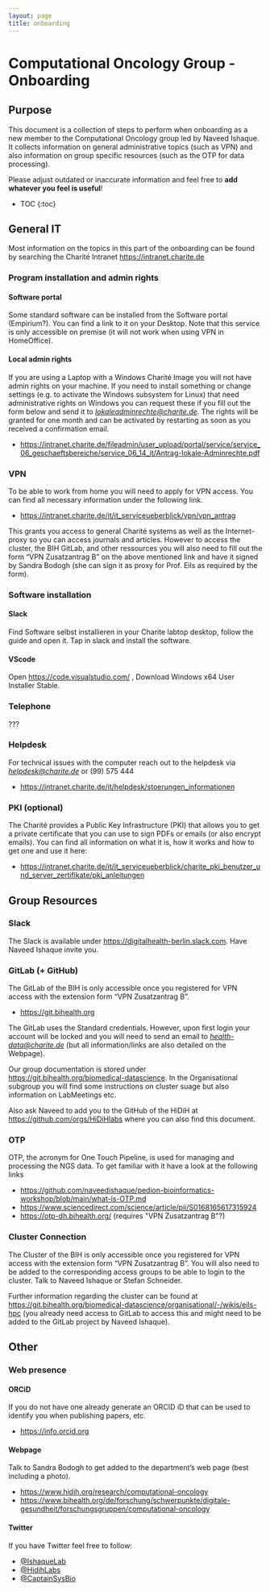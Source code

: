 ```yaml
---
layout: page
title: onboarding
---
```


# Computational Oncology Group - Onboarding

## Purpose
This document is a collection of steps to perform when onboarding as a new member to the Computational Oncology group led by Naveed Ishaque. It collects information on general administrative topics (such as VPN) and also information on group specific resources (such as the OTP for data processing).

Please adjust outdated or inaccurate information and feel free to **add whatever you feel is useful**!

* TOC
{:toc}
 
## General IT
Most information on the topics in this part of the onboarding can be found by searching the Charité Intranet https://intranet.charite.de

### Program installation and admin rights

#### Software portal
Some standard software can be installed from the Software portal (Empirium?). You can find a link to it on your Desktop. Note that this service is only accessible on premise (it will not work when using VPN in HomeOffice).

#### Local admin rights
If you are using a Laptop with a Windows Charité Image you will not have admin rights on your machine. If you need to install something or change settings (e.g. to activate the Windows subsystem for Linux) that need administrative rights on Windows you can request these if you fill out the form below and send it to *lokaleadminrechte@charite.de*. The rights will be granted for one month and can be activated by restarting as soon as you received a confirmation email.
* https://intranet.charite.de/fileadmin/user_upload/portal/service/service_06_geschaeftsbereiche/service_06_14_it/Antrag-lokale-Adminrechte.pdf

### VPN
To be able to work from home you will need to apply for VPN access. You can find all necessary information under the following link. 
* https://intranet.charite.de/it/it_serviceueberblick/vpn/vpn_antrag

This grants you access to general Charité systems as well as the Internet-proxy so you can access journals and articles.
However to access the cluster, the BIH GitLab, and other ressources you will also need to fill out the form “VPN Zusatzantrag B” on the above mentioned link and have it signed by Sandra Bodogh (she can sign it as proxy for Prof. Eils as required by the form).

### Software installation
#### Slack
Find Software selbst installieren in your Charite labtop desktop, follow the guide and open it. Tap in slack and install the software.
#### VScode
Open https://code.visualstudio.com/ , Download Windows x64 User Installer Stable.
### Telephone
???

### Helpdesk
For technical issues with the computer reach out to the helpdesk via *helpdesk@charite.de* or (99) 575 444
* https://intranet.charite.de/it/helpdesk/stoerungen_informationen

### PKI (optional)
The Charité provides a Public Key Infrastructure (PKI) that allows you to get a private certificate that you can use to sign PDFs or emails (or also encrypt emails). You can find all information on what it is, how it works and how to get one and use it here:
* https://intranet.charite.de/it/it_serviceueberblick/charite_pki_benutzer_und_server_zertifikate/pki_anleitungen 


## Group Resources

### Slack
The Slack is available under https://digitalhealth-berlin.slack.com. Have Naveed Ishaque invite you.

### GitLab (+ GitHub)
The GitLab of the BIH is only accessible once you registered for VPN access with the extension form “VPN Zusatzantrag B”.
* https://git.bihealth.org

The GitLab uses the Standard credentials. However, upon first login your account will be locked and you will need to send an email to *health-data@charite.de* (but all information/links are also detailed on the Webpage).

Our group documentation is stored under https://git.bihealth.org/biomedical-datascience. In the Organisational subgroup you will find some instructions on cluster suage but also information on LabMeetings etc.

Also ask Naveed to add you to the GitHub of the HiDiH at https://github.com/orgs/HiDiHlabs where you can also find this document.

### OTP
OTP, the acronym for One Touch Pipeline, is used for managing and processing the NGS data. To get familiar with it have a look at the following links
* https://github.com/naveedishaque/pedion-bioinformatics-workshop/blob/main/what-is-OTP.md
* https://www.sciencedirect.com/science/article/pii/S0168165617315924
* https://otp-dh.bihealth.org/ (requires "VPN Zusatzantrag B"?)

### Cluster Connection
The Cluster of the BIH is only accessible once you registered for VPN access with the extension form “VPN Zusatzantrag B”. You will also need to be added to the corresponding access groups to be able to login to the cluster. Talk to Naveed Ishaque or Stefan Schneider.

Further information regarding the cluster can be found at https://git.bihealth.org/biomedical-datascience/organisational/-/wikis/eils-hpc (you already need access to GitLab to access this and might need to be added to the GitLab project by Naveed Ishaque).


## Other

### Web presence

#### ORCiD
If you do not have one already generate an ORCID iD that can be used to identify you when publishing papers, etc.
* https://info.orcid.org

#### Webpage
Talk to Sandra Bodogh to get added to the department’s web page (best including a photo).
* https://www.hidih.org/research/computational-oncology
* https://www.bihealth.org/de/forschung/schwerpunkte/digitale-gesundheit/forschungsgruppen/computational-oncology

#### Twitter
If you have Twitter feel free to follow:
* [@IshaqueLab](https://twitter.com/ishaquelab)
* [@HidihLabs](https://twitter.com/hidihlabs)
* [@CaptainSysBio](https://twitter.com/captainsysbio)

